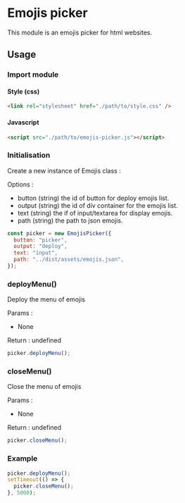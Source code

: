 # Emojis picker

This module is an emojis picker for html websites.

## Usage

### Import module

#### Style (css)

```html
<link rel="stylesheet" href="./path/to/style.css" />
```

#### Javascript

```html
<script src="./path/to/emojis-picker.js"></script>
```

### Initialisation

Create a new instance of Emojis class :

Options :

- button (string) the id of button for deploy emojis list.
- output (string) the id of div container for the emojis list.
- text (string) the if of input/textarea for display emojis.
- path (string) the path to json emojis.

```js
const picker = new EmojisPicker({
  button: "picker",
  output: "deploy",
  text: "input",
  path: "../dist/assets/emojis.json",
});
```

### deployMenu()

Deploy the menu of emojis

Params :

- None

Return : undefined

```js
picker.deployMenu();
```

### closeMenu()

Close the menu of emojis

Params :

- None

Return : undefined

```js
picker.closeMenu();
```

### Example

```js
picker.deployMenu();
setTimeout(() => {
  picker.closeMenu();
}, 5000);
```
